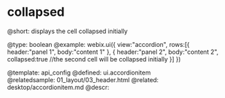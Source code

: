 collapsed
=============


@short:
	displays the cell collapsed initially

@type: boolean
@example:
webix.ui({ 
	view:"accordion",
 	rows:[{
		header:"panel 1",
		body:"content 1"
	},
    { 
		header:"panel 2",
		body:"content 2",
		collapsed:true //the second cell will be collapsed initially
	}]
})

@template:	api_config
@defined:	ui.accordionitem	
@relatedsample:
	01_layout/03_header.html
@related: 
	desktop/accordionitem.md
@descr:



